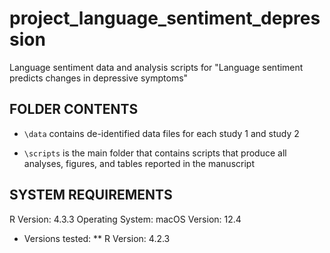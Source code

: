 # project_language_sentiment_depression
Language sentiment data and analysis scripts for "Language sentiment predicts changes in depressive symptoms"

## FOLDER CONTENTS
* `\data` contains de-identified data files for each study 1 and study 2

* `\scripts` is the main folder that contains scripts that produce all analyses, figures, and tables reported in the manuscript

## SYSTEM REQUIREMENTS
R Version: 4.3.3 
Operating System: macOS  Version: 12.4

* Versions tested: 
** R Version: 4.2.3


